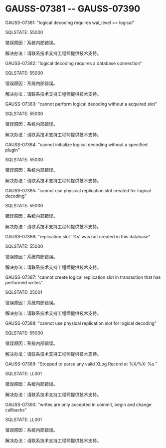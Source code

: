 # GAUSS-07381 -- GAUSS-07390

GAUSS-07381: "logical decoding requires wal\_level \>= logical"

SQLSTATE: 55000

错误原因：系统内部错误。

解决办法：请联系技术支持工程师提供技术支持。

GAUSS-07382: "logical decoding requires a database connection"

SQLSTATE: 55000

错误原因：系统内部错误。

解决办法：请联系技术支持工程师提供技术支持。

GAUSS-07383: "cannot perform logical decoding without a acquired slot"

SQLSTATE: 55000

错误原因：系统内部错误。

解决办法：请联系技术支持工程师提供技术支持。

GAUSS-07384: "cannot initialize logical decoding without a specified plugin"

SQLSTATE: 55000

错误原因：系统内部错误。

解决办法：请联系技术支持工程师提供技术支持。

GAUSS-07385: "cannot use physical replication slot created for logical decoding"

SQLSTATE: 55000

错误原因：系统内部错误。

解决办法：请联系技术支持工程师提供技术支持。

GAUSS-07386: "replication slot '%s' was not created in this database"

SQLSTATE: 55000

错误原因：系统内部错误。

解决办法：请联系技术支持工程师提供技术支持。

GAUSS-07387: "cannot create logical replication slot in transaction that has performed writes"

SQLSTATE: 25001

错误原因：系统内部错误。

解决办法：请联系技术支持工程师提供技术支持。

GAUSS-07388: "cannot use physical replication slot for logical decoding"

SQLSTATE: 55000

错误原因：系统内部错误。

解决办法：请联系技术支持工程师提供技术支持。

GAUSS-07389: "Stopped to parse any valid XLog Record at %X/%X: %s."

SQLSTATE: LL001

错误原因：系统内部错误。

解决办法：请联系技术支持工程师提供技术支持。

GAUSS-07390: "writes are only accepted in commit, begin and change callbacks"

SQLSTATE: LL001

错误原因：系统内部错误。

解决办法：请联系技术支持工程师提供技术支持。

